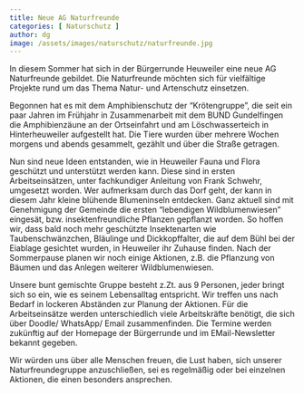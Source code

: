 ```yaml
---
title: Neue AG Naturfreunde
categories: [ Naturschutz ]
author: dg
image: /assets/images/naturschutz/naturfreunde.jpg
---
```


In diesem Sommer hat sich in der Bürgerrunde Heuweiler eine neue AG Naturfreunde gebildet. Die Naturfreunde möchten sich für vielfältige Projekte rund um das Thema Natur- und Artenschutz einsetzen.

Begonnen hat es mit dem Amphibienschutz der “Krötengruppe”, die seit ein paar Jahren im Frühjahr in Zusammenarbeit mit dem BUND Gundelfingen die Amphibienzäune an der Ortseinfahrt und am Löschwasserteich in Hinterheuweiler aufgestellt hat. Die Tiere wurden über mehrere Wochen morgens und abends gesammelt, gezählt und über die Straße getragen.

Nun sind neue Ideen entstanden, wie in Heuweiler Fauna und Flora geschützt und unterstützt werden kann. Diese sind in ersten Arbeitseinsätzen, unter fachkundiger Anleitung von Frank Schwehr, umgesetzt worden. Wer aufmerksam durch das Dorf geht, der kann in diesem Jahr kleine blühende Blumeninseln entdecken. Ganz aktuell sind mit Genehmigung der Gemeinde die ersten “lebendigen Wildblumenwiesen” eingesät, bzw. insektenfreundliche Pflanzen gepflanzt worden. So hoffen wir, dass bald noch mehr geschützte Insektenarten wie Taubenschwänzchen, Bläulinge und Dickkopffalter, die auf dem Bühl bei der Eiablage gesichtet wurden, in Heuweiler ihr Zuhause finden. Nach der Sommerpause planen wir noch einige Aktionen, z.B. die Pflanzung von Bäumen und das Anlegen weiterer Wildblumenwiesen.

Unsere bunt gemischte Gruppe besteht z.Zt. aus 9 Personen, jeder bringt sich so ein, wie es seinem Lebensalltag entspricht. Wir treffen uns nach Bedarf in lockeren Abständen zur Planung der Aktionen. Für die Arbeitseinsätze werden unterschiedlich viele Arbeitskräfte benötigt, die sich über Doodle/ WhatsApp/ Email zusammenfinden. Die Termine werden zukünftig auf der Homepage der Bürgerrunde und im EMail-Newsletter bekannt gegeben.

Wir würden uns über alle Menschen freuen, die Lust haben, sich unserer Naturfreundegruppe anzuschließen, sei es regelmäßig oder bei einzelnen Aktionen, die einen besonders ansprechen. 